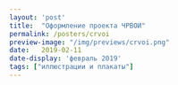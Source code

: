 ```yaml
---
layout: 'post'
title:  "Оформление проекта ЧРВОИ"
permalink: /posters/crvoi
preview-image: "/img/previews/crvoi.png"
date:   2019-02-11
date-display: 'февраль 2019'
tags: ["иллюстрации и плакаты"] 
---
```


